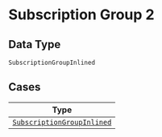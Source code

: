
# Subscription Group 2

## Data Type

`SubscriptionGroupInlined`

## Cases

| Type |
|  --- |
| [`SubscriptionGroupInlined`](../../../doc/models/subscription-group-inlined.md) |

